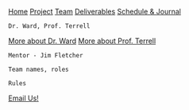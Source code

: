 [Home](https://mtcahill57.github.io/523-fa20-m.github.io/)  [Project](https://mtcahill57.github.io/523-fa20-m.github.io/project.md) [Team](https://mtcahill57.github.io/523-fa20-m.github.io/team.md)  [Deliverables](https://mtcahill57.github.io/523-fa20-m.github.io/deliverables.md) [Schedule & Journal](https://mtcahill57.github.io/523-fa20-m.github.io/journal-sched.md)

```
Dr. Ward, Prof. Terrell
```
[More about Dr. Ward](https://www.drernieward.com/)
[More about Prof. Terrell](http://terrell.web.unc.edu/)

```
Mentor - Jim Fletcher
```

```
Team names, roles
```

```
Rules
```

[Email Us!](mailto:mtcahill@live.unc.edu,rmerrico@live.unc.edu,ryanh777@live.unc.edu)

